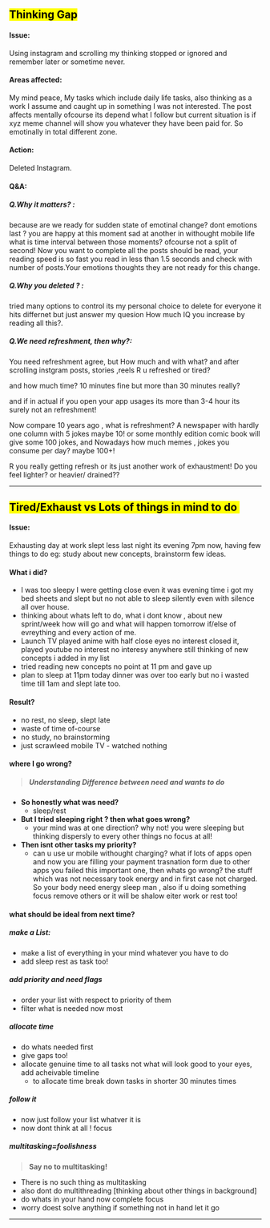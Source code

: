 ## <mark>Thinking Gap</mark>

#### Issue:

Using instagram and scrolling my thinking stopped or ignored and remember later or sometime never.

#### Areas affected:

My mind peace, My tasks which include daily life tasks, also thinking as a work I assume and caught up in something I was not interested. The post affects mentally ofcourse  its depend what I follow but current situation is if xyz meme channel will show you whatever they have been paid for. So emotinally in total different zone.

#### Action:

Deleted Instagram. 

#### Q&A:

##### Q.Why it matters? :

 because are we ready for sudden state of emotinal change? dont emotions last ? you are  happy at this moment sad at another in withought mobile life what is time interval between those moments? ofcourse not a split of second! Now you want to complete all the posts should be read, your reading speed is so fast you read in less than 1.5 seconds and check with number  of posts.Your emotions thoughts they are not ready for this change. 

##### Q.Why you deleted ? :

tried many options to control its my personal choice to delete for everyone it hits differnet but just answer my quesion How much IQ you increase by reading all this?.

##### Q.We need refreshment, then why?:

You need refreshment agree, but How much and with what? and after scrolling instgram posts, stories ,reels R u refreshed or tired?

and how much time? 10 minutes fine but more than 30 minutes really?

and if in actual if you open your app usages its more than 3-4 hour its surely not an refreshment!

Now compare 10 years ago , what is refreshment? A newspaper with hardly one column with 5 jokes maybe 10! or some monthly edition comic book will give some 100 jokes, and Nowadays how much memes , jokes you consume per day? maybe 100+!

R you really getting refresh or its just another work of exhaustment! Do you feel lighter? or heavier/ drained??

----------



## <mark>Tired/Exhaust vs Lots of things in mind to do </mark>

#### Issue:

Exhausting day at work slept less last night its evening 7pm now, having few things to do eg: study about new concepts, brainstorm few ideas.

#### What i did?

- I was too sleepy I were getting close even it was evening time i got my bed sheets and slept but no not able to sleep silently even with silence all over house.
- thinking about whats left to do, what i dont know , about new sprint/week how will go and what will happen tomorrow if/else of evreything and every action of me.
- Launch TV played anime with half close eyes no interest closed it, played youtube no interest no interesy anywhere still thinking of new concepts i added in my list
- tried reading new concepts no point at 11 pm and gave up 
- plan to sleep at 11pm today dinner was over too early but no i wasted time till 1am and slept late too.

#### Result?

- no rest, no sleep, slept late
- waste of time of-course
- no study, no brainstorming
- just scrawleed mobile TV - watched nothing 

#### where I go wrong?

> ##### Understanding Difference between need and wants to do 

- **So honestly what was need?**
  - sleep/rest
- **But I tried sleeping right ? then what goes wrong?**
  - your mind was at one direction? why not! you were sleeping but thinking dispersly to every other things no focus at all!
- **Then isnt other tasks my priority?**
  - can u use ur mobile withought charging? what if lots of apps open and now you are filling your payment trasnation form due to other apps you failed this important one, then whats go wrong? the stuff which was not necessary took energy and in first case not charged. So your body need energy sleep man , also if u doing something focus remove others or it will be shalow eiter work or rest too!

#### what should be ideal from next time?

##### make a List:

- make a list of everything in your mind whatever you have to do
- add sleep rest as task too!

##### add priority and need flags

- order your list with respect to priority of them
- filter what is needed now most

##### allocate time

- do whats needed first 
- give gaps too!
- allocate genuine time to all tasks not what will look good to your eyes, add acheivable timeline
  - to allocate time break down tasks in shorter 30 minutes times

##### follow it

- now just follow your list whatver it is
- now dont think at all ! focus 

##### multitasking=foolishness

> **Say no to multitasking!**

- There is no such thing as multitasking
- also dont do multithreading [thinking about other things in background]
- do whats in your hand now complete focus
- worry doest solve anything if something not in hand let it go

---------------------

